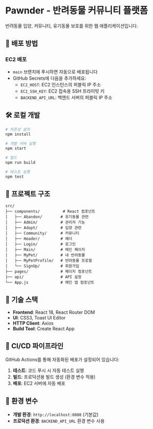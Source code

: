 # Pawnder - 반려동물 커뮤니티 플랫폼

반려동물 입양, 커뮤니티, 유기동물 보호를 위한 웹 애플리케이션입니다.

## 🚀 배포 방법

### EC2 배포
- `main` 브랜치에 푸시하면 자동으로 배포됩니다
- GitHub Secrets에 다음을 추가하세요:
  - `EC2_HOST`: EC2 인스턴스의 퍼블릭 IP 주소
  - `EC2_SSH_KEY`: EC2 접속용 SSH 프라이빗 키
  - `BACKEND_API_URL`: 백엔드 서버의 퍼블릭 IP 주소

## 🛠️ 로컬 개발

```bash
# 의존성 설치
npm install

# 개발 서버 실행
npm start

# 빌드
npm run build

# 테스트 실행
npm test
```

## 📁 프로젝트 구조

```
src/
├── components/          # React 컴포넌트
│   ├── Abandon/        # 유기동물 관련
│   ├── Admin/          # 관리자 기능
│   ├── Adopt/          # 입양 관련
│   ├── Community/      # 커뮤니티
│   ├── Header/         # 헤더
│   ├── Login/          # 로그인
│   ├── Main/           # 메인 페이지
│   ├── MyPet/          # 내 반려동물
│   ├── MyPetProfile/   # 반려동물 프로필
│   └── SignUp/         # 회원가입
├── pages/              # 페이지 컴포넌트
├── api/                # API 설정
└── App.js              # 메인 앱 컴포넌트
```

## 🔧 기술 스택

- **Frontend**: React 18, React Router DOM
- **UI**: CSS3, Toast UI Editor
- **HTTP Client**: Axios
- **Build Tool**: Create React App

## 📝 CI/CD 파이프라인

GitHub Actions를 통해 자동화된 배포가 설정되어 있습니다:

1. **테스트**: 코드 푸시 시 자동 테스트 실행
2. **빌드**: 프로덕션용 빌드 생성 (환경 변수 적용)
3. **배포**: EC2 서버에 자동 배포

## 🔐 환경 변수

- **개발 환경**: `http://localhost:8080` (기본값)
- **프로덕션 환경**: `BACKEND_API_URL` 환경 변수 사용
